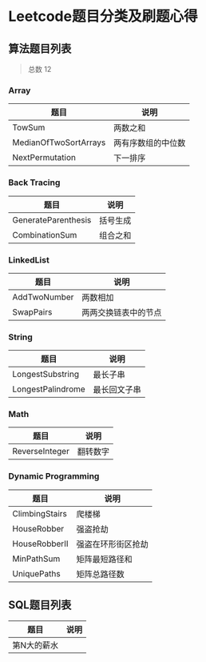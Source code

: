# Leetcode题目分类及刷题心得


## 算法题目列表

> 总数 12

### Array

|题目|说明|
|----|----|
|TowSum|两数之和|
|MedianOfTwoSortArrays|两有序数组的中位数|
|NextPermutation|下一排序|

### Back Tracing

|题目|说明|
|----|----|
|GenerateParenthesis|括号生成|
|CombinationSum|组合之和|

### LinkedList

|题目|说明|
|----|----|
|AddTwoNumber|两数相加|
|SwapPairs|两两交换链表中的节点|

### String

|题目|说明|
|----|----|
|LongestSubstring|最长子串|
|LongestPalindrome|最长回文子串|


### Math

|题目|说明|
|----|----|
|ReverseInteger|翻转数字|

### Dynamic Programming

|题目|说明|
|----|----|
|ClimbingStairs|爬楼梯|
|HouseRobber|强盗抢劫|
|HouseRobberII|强盗在环形街区抢劫|
|MinPathSum|矩阵最短路径和|
|UniquePaths|矩阵总路径数|

## SQL题目列表

|题目|说明|
|----|----|
|第N大的薪水||